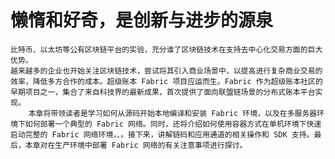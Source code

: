 # 懒惰和好奇，是创新与进步的源泉

    比特币、以太坊等公有区块链平台的实验，充分谁了区块链技术在支持去中心化交易方面的巨大优势。
    越来越多的企业也开始关注区块链技术，尝试将其引入商业场景中，以提高进行复杂商业交易的效率，降低多方合作的成本。超级账本 Fabric 项目应运而生。Fabric 作为超级账本社区的早期项目之一，集合了来自科技界的最新成果，首次提供了面向联盟链场景的分布式账本平台实现。
        本章将带领读者是学习如何从源码开始本地编译和安装 Fabric 环境，以及在多服务器环境下如何部署一个典型的 Fabric 网络。同时，还将介绍如何使用容器方式在单机环境下快速启动完整的 Fabric 网络环境，、。接下来，讲解链码和应用通道的相关操作和 SDK 支持。最后，本章对在生产环境中部署 Fabric 网络的有关注意事项进行探讨。